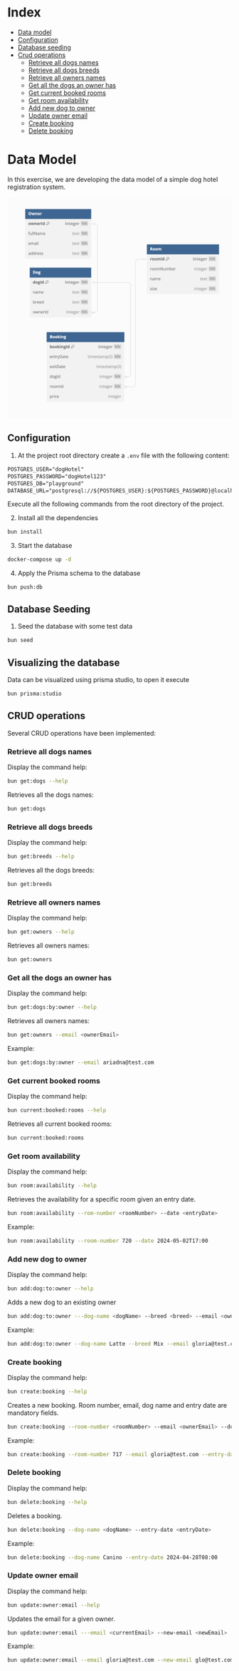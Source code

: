 # Index

* [Data model](#data-model)
* [Configuration](#configuration)
* [Database seeding](#database-seeding)
* [Crud operations](#crud-operations)
  * [Retrieve all dogs names](#retrieve-all-dogs-names)
  * [Retrieve all dogs breeds](#retrieve-all-dogs-breeds)
  * [Retrieve all owners names](#retrieve-all-owners-names)
  * [Get all the dogs an owner has](#get-all-the-dogs-an-owner-has)
  * [Get current booked rooms](#get-current-booked-rooms)
  * [Get room availability](#get-room-availability)
  * [Add new dog to owner](#add-new-dog-to-owner)
  * [Update owner email](#update-owner-email)
  * [Create booking](#create-booking)
  * [Delete booking](#delete-booking)

# Data Model

In this exercise, we are developing the data model of a simple dog hotel registration system.

![Database Model](model.png)


## Configuration

1. At the project root directory create a `.env` file with the following content:

```
POSTGRES_USER="dogHotel"
POSTGRES_PASSWORD="dogHotel123"
POSTGRES_DB="playground"
DATABASE_URL="postgresql://${POSTGRES_USER}:${POSTGRES_PASSWORD}@localhost:5432/${POSTGRES_DB}"
```

Execute all the following commands from the root directory of the project.

2. Install all the dependencies

```bash
bun install
```

3. Start the database

```bash
docker-compose up -d
```

4. Apply the Prisma schema to the database

```bash
bun push:db
```

## Database Seeding

1. Seed the database with some test data

```bash
bun seed
```

## Visualizing the database

Data can be visualized using prisma studio, to open it execute

```bash
bun prisma:studio
```

## CRUD operations

Several CRUD operations have been implemented:

### Retrieve all dogs names

Display the command help:

```bash
bun get:dogs --help
```

Retrieves all the dogs names:

```bash
bun get:dogs
```

### Retrieve all dogs breeds

Display the command help:

```bash
bun get:breeds --help
```

Retrieves all the dogs breeds:

```bash
bun get:breeds
```

### Retrieve all owners names

Display the command help:

```bash
bun get:owners --help
```

Retrieves all owners names:

```bash
bun get:owners
```

### Get all the dogs an owner has

Display the command help:

```bash
bun get:dogs:by:owner --help
```

Retrieves all owners names:

```bash
bun get:owners --email <ownerEmail>
```

Example:

```bash
bun get:dogs:by:owner --email ariadna@test.com
```

### Get current booked rooms

Display the command help:

```bash
bun current:booked:rooms --help
```

Retrieves all current booked rooms:

```bash
bun current:booked:rooms
```

### Get room availability

Display the command help:

```bash
bun room:availability --help
```

Retrieves the availability for a specific room given an entry date.

```bash
bun room:availability --rom-number <roomNumber> --date <entryDate>
```

Example:

```bash
bun room:availability --room-number 720 --date 2024-05-02T17:00
```

### Add new dog to owner

Display the command help:

```bash
bun add:dog:to:owner --help
```

Adds a new dog to an existing owner

```bash
bun add:dog:to:owner ---dog-name <dogName> --breed <breed> --email <ownerEmail>
```

Example:

```bash
bun add:dog:to:owner --dog-name Latte --breed Mix --email gloria@test.com
```

### Create booking

Display the command help:

```bash
bun create:booking --help
```

Creates a new booking. Room number, email, dog name and entry date are mandatory fields.

```bash
bun create:booking --room-number <roomNumber> --email <ownerEmail> --dog-name <dogName> --entry-date <entryDate> --exit-date <exitDate> --price <price>
```

Example:

```bash
bun create:booking --room-number 717 --email gloria@test.com --entry-date 2025-04-28T08:00 --exit-date 2025-04-30T08:00 --dog-name Xoco --price 100
```

### Delete booking

Display the command help:

```bash
bun delete:booking --help
```

Deletes a booking.

```bash
bun delete:booking --dog-name <dogName> --entry-date <entryDate>
```

Example:

```bash
bun delete:booking --dog-name Canino --entry-date 2024-04-28T08:00
```

### Update owner email

Display the command help:

```bash
bun update:owner:email --help
```

Updates the email for a given owner.

```bash
bun update:owner:email ---email <currentEmail> --new-email <newEmail>
```

Example:

```bash
bun update:owner:email --email gloria@test.com --new-email glo@test.com
```


    
